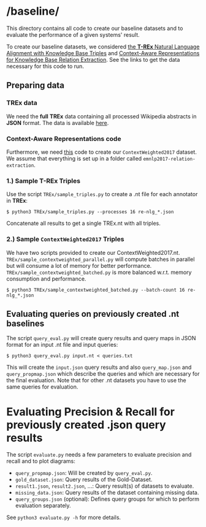 # /baseline/

This directory contains all code to create our baseline datasets and to evaluate the performance of a given systems' result.

To create our baseline datasets, we considered [the **T-REx** Natural Language Alignment with Knowledge Base Triples][1] and [Context-Aware Representations for Knowledge Base Relation Extraction][3].
See the links to get the data necessary for this code to run.

## Preparing data

### **TREx** data

We need the **full** **TREx** data containing all processed Wikipedia abstracts in **JSON** format.
The data is available [here][2].

### Context-Aware Representations code

Furthermore, we need [this][3] code to create our `ContextWeighted2017` dataset.
We assume that everything is set up in a folder called `emnlp2017-relation-extraction`.

### 1.) Sample **T-REx** Triples

Use the script `TREx/sample_triples.py` to create a .nt file for each annotator in **TREx**:

```shell
$ python3 TREx/sample_triples.py --processes 16 re-nlg_*.json
```

Concatenate all results to get a single TREx.nt with all triples.

### 2.) Sample `ContextWeighted2017` Triples

We have two scripts provided to create our ContextWeighted2017.nt.
`TREx/sample_contextweighted_parallel.py` will compute batches in parallel but will consume a lot of memory for better performance.
`TREx/sample_contextweighted_batched.py` is more balanced w.r.t. memory consumption and performance.

```shell
$ python3 TREx/sample_contextweighted_batched.py --batch-count 16 re-nlg_*.json
```

## Evaluating queries on previously created .nt baselines

The script `query_eval.py` will create query results and query maps in JSON format for an input .nt file and input queries:

```shell
$ python3 query_eval.py input.nt < queries.txt
```

This will create the `input.json` query results and also `query_map.json` and `query_propmap.json` which describe the queries and which are necessary for the final evaluation.
Note that for other .nt datasets you have to use the same queries for evaluation.

# Evaluating Precision & Recall for previously created .json query results

The script `evaluate.py` needs a few parameters to evaluate precision and recall and to plot diagrams:

- `query_propmap.json`: Will be created by `query_eval.py`.
- `gold_dataset.json`: Query results of the Gold-Dataset.
- `result1.json`, `result2.json`, ...: Query result(s) of datasets to evaluate.
- `missing_data.json`: Query results of the dataset containing missing data.
- `query_groups.json` (optional): Defines query groups for which to perform evaluation separately.

See `python3 evaluate.py -h` for more details.

[1]: https://hadyelsahar.github.io/t-rex/
[2]: https://hadyelsahar.github.io/t-rex/downloads/
[3]: https://github.com/UKPLab/emnlp2017-relation-extraction

